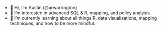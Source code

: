 - 👋 Hi, I’m Austin (@arwarrington)
- 👀 I’m interested in advanced SQL & R, mapping, and policy analysis.
- 🌱 I’m currently learning about all things R, data visualizations, mapping techniques, and how to be more mindful.  


<!---
arwarrington/arwarrington is a ✨ special ✨ repository because its `README.md` (this file) appears on your GitHub profile.
You can click the Preview link to take a look at your changes.
--->
